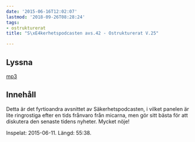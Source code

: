 ```yaml
---
date: '2015-06-16T12:02:07'
lastmod: '2018-09-26T08:28:24'
tags:
- ostrukturerat
title: "S\xE4kerhetspodcasten avs.42 - Ostrukturerat V.25"

---
```

## Lyssna

[mp3](http://traffic.libsyn.com/sakerhetspodcasten/sakp2105v24_mixdown.mp3)

## Innehåll
Detta är det fyrtioandra avsnittet av Säkerhetspodcasten, i vilket panelen är lite
ringrostiga efter en tids frånvaro från micarna, men gör sitt bästa för att diskutera
den senaste tidens nyheter. Mycket nöje!

Inspelat: 2015-06-11. Längd: 55:38.
